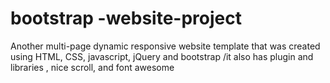 # bootstrap -website-project
 Another multi-page dynamic responsive website template that was created using HTML, CSS, javascript, jQuery and bootstrap /it also has plugin and libraries , nice scroll, and font awesome
